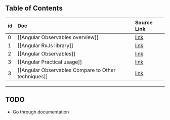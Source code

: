 
## Table of Contents

| id |Doc| Source Link|
|:---|:---|:---|
|0|[[Angular Observables overview]] | [link]() |
|1|[[Angular RxJs library]] | [link]() |
|2|[[Angular Observables]] | [link]() |
|3|[[Angular Practical usage]] | [link]() |
|3|[[Angular Observables Compare to Other techniques]] | [link]() |

---
## TODO
- Go through documentation 
